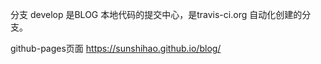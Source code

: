 分支 develop 是BLOG 本地代码的提交中心，是travis-ci.org 自动化创建的分支。

github-pages页面 https://sunshihao.github.io/blog/
